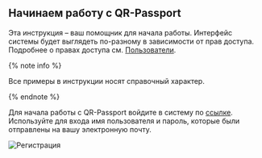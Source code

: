 ## Начинаем работу с QR-Passport
Эта инструкция – ваш помощник для начала работы. Интерфейс системы будет выглядеть по-разному в зависимости от прав доступа. Подробнее о правах доступа см. [Пользователи](company/users.md#anchor).

{% note info %}

Все примеры в инструкции носят справочный характер. 

{% endnote %}

Для начала работы с QR-Passport войдите в систему по [ссылке](https://qrpassport.app/admin). Используйте для входа имя пользователя и пароль, которые были отправлены на вашу электронную почту.

![Регистрация](../_images/login.png)
